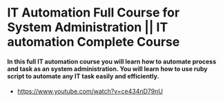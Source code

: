 # IT Automation Full Course for System Administration || IT automation Complete Course

#### In this full IT automation course you will learn how to automate process  and task as an system administration. You will learn how to use ruby script to automate any IT task easily and efficiently.

- https://www.youtube.com/watch?v=ce434nD79nU
